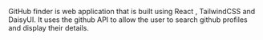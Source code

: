 GitHub finder is web application that is built using React , TailwindCSS and DaisyUI. It uses the github API to allow the user to search github profiles and display their details.

